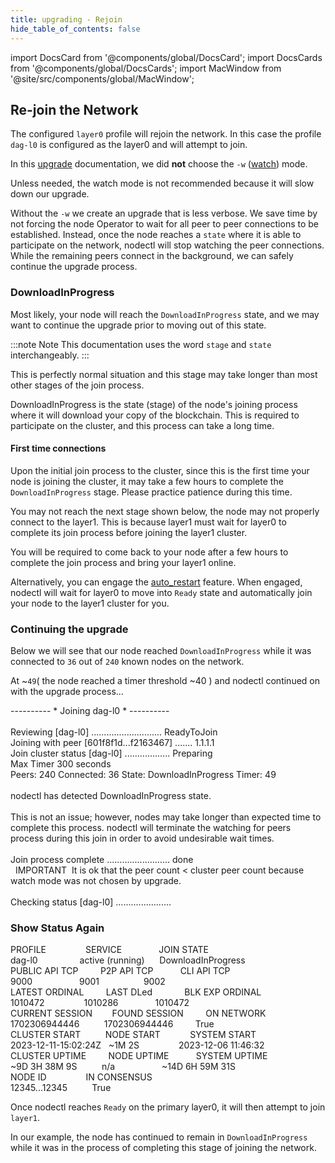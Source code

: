```yaml
---
title: upgrading - Rejoin
hide_table_of_contents: false
---
```

<intro-end />

import DocsCard from '@components/global/DocsCard';
import DocsCards from '@components/global/DocsCards';
import MacWindow from '@site/src/components/global/MacWindow';

<head>
  <title>Constellation Network Automation with nodectl</title>
  <meta
    name="description"
    content="Constellation Network Automation - Upgrade Tessellation with nodectl"
  />
</head>

## Re-join the Network

The configured `layer0` profile will rejoin the network.  In this case the profile `dag-l0` is configured as the layer0 and will attempt to join.

In this [upgrade](/validate/automated/nodectl-commands#upgrade) documentation, we did **not** choose the `-w` ([watch](/validate/automated/nodectl-commands#upgrade)) mode.  

Unless needed, the watch mode is not recommended because it will slow down our upgrade. 

Without the `-w` we create an upgrade that is less verbose. We save time by not forcing the node Operator to wait for all peer to peer connections to be established.  Instead, once the node reaches a `state` where it is able to participate on the network, nodectl will stop watching the peer connections.  While the remaining peers connect in the background, we can safely continue the upgrade process.

### DownloadInProgress

Most likely, your node will reach the `DownloadInProgress` state, and we may want to continue the upgrade prior to moving out of this state.  

:::note Note
This documentation uses the word `stage` and `state` interchangeably.
:::

This is perfectly normal situation and this stage may take longer than most other stages of the join process.

DownloadInProgress is the state (stage) of the node's joining process where it will download your copy of the blockchain.  This is required to participate on the cluster, and this process can take a long time.

#### First time connections

Upon the initial join process to the cluster, since this is the first time your node is joining the cluster, it may take a few hours to complete the `DownloadInProgress` stage.  Please practice patience during this time.

You may not reach the next stage shown below, the node may not properly connect to the layer1.  This is because layer1 must wait for layer0 to complete its join process before joining the layer1 cluster.

You will be required to come back to your node after a few hours to complete the join process and bring your layer1 online.  

Alternatively, you can engage the [auto_restart](/validate/automated/nodectl-commands#auto_restart) feature.  When engaged, nodectl will wait for layer0 to move into `Ready` state and automatically join your node to the layer1 cluster for you.

### Continuing the upgrade

Below we will see that our node reached `DownloadInProgress` while it was connected to `36` out of `240` known nodes on the network.  

At ~`49`( the node reached a timer threshold ~40 ) and nodectl continued on with the upgrade process...

<MacWindow>
---------- * Joining dag-l0 * ----------<br />
<br />
Reviewing [dag-l0] ............................ ReadyToJoin <br />
Joining with peer [601f8f1d...f2163467] ....... 1.1.1.1<br />
Join cluster status [dag-l0] .................. Preparing<br />
Max Timer  300 seconds<br />
Peers: 240 Connected: 36 State: DownloadInProgress Timer: 49<br />
<br />
nodectl has detected DownloadInProgress state.<br />
<br />
This is not an issue; however, nodes may take longer than expected time to complete this process.  nodectl will terminate the watching for peers process during this join in order to avoid undesirable wait times.<br />
<br />
Join process complete ......................... done<br />
&nbsp;&nbsp;IMPORTANT&nbsp;&nbsp;It is ok that the peer count &lt; cluster peer count because watch mode was not chosen by upgrade.<br />
<br /> 
  Checking status [dag-l0] ......................<br />
</MacWindow>

### Show Status Again

<MacWindow>
PROFILE&nbsp;&nbsp;&nbsp;&nbsp;&nbsp;&nbsp;&nbsp;&nbsp;&nbsp;&nbsp;&nbsp;&nbsp;&nbsp;&nbsp;&nbsp;&nbsp;SERVICE&nbsp;&nbsp;&nbsp;&nbsp;&nbsp;&nbsp;&nbsp;&nbsp;&nbsp;&nbsp;&nbsp;&nbsp;&nbsp;&nbsp;&nbsp;JOIN STATE<br />
dag-l0&nbsp;&nbsp;&nbsp;&nbsp;&nbsp;&nbsp;&nbsp;&nbsp;&nbsp;&nbsp;&nbsp;&nbsp;&nbsp;&nbsp;&nbsp;&nbsp;&nbsp;active (running)&nbsp;&nbsp;&nbsp;&nbsp;&nbsp;&nbsp;DownloadInProgress<br /> 
PUBLIC API TCP&nbsp;&nbsp;&nbsp;&nbsp;&nbsp;&nbsp;&nbsp;&nbsp;&nbsp;P2P API TCP&nbsp;&nbsp;&nbsp;&nbsp;&nbsp;&nbsp;&nbsp;&nbsp;&nbsp;&nbsp;&nbsp;CLI API TCP<br />    
9000&nbsp;&nbsp;&nbsp;&nbsp;&nbsp;&nbsp;&nbsp;&nbsp;&nbsp;&nbsp;&nbsp;&nbsp;&nbsp;&nbsp;&nbsp;&nbsp;&nbsp;&nbsp;&nbsp;9001&nbsp;&nbsp;&nbsp;&nbsp;&nbsp;&nbsp;&nbsp;&nbsp;&nbsp;&nbsp;&nbsp;&nbsp;&nbsp;&nbsp;&nbsp;&nbsp;&nbsp;&nbsp;9002<br /> 
LATEST ORDINAL&nbsp;&nbsp;&nbsp;&nbsp;&nbsp;&nbsp;&nbsp;&nbsp;&nbsp;LAST DLed &nbsp;&nbsp;&nbsp;&nbsp;&nbsp;&nbsp;&nbsp;&nbsp;&nbsp;&nbsp;&nbsp;&nbsp;BLK EXP ORDINAL<br />  
1010472&nbsp;&nbsp;&nbsp;&nbsp;&nbsp;&nbsp;&nbsp;&nbsp;&nbsp;&nbsp;&nbsp;&nbsp;&nbsp;&nbsp;&nbsp;&nbsp;1010286&nbsp;&nbsp;&nbsp;&nbsp;&nbsp;&nbsp;&nbsp;&nbsp;&nbsp;&nbsp;&nbsp;&nbsp;&nbsp;&nbsp;&nbsp;1010472<br /> 
CURRENT SESSION&nbsp;&nbsp;&nbsp;&nbsp;&nbsp;&nbsp;&nbsp;&nbsp;FOUND SESSION&nbsp;&nbsp;&nbsp;&nbsp;&nbsp;&nbsp;&nbsp;&nbsp;&nbsp;ON NETWORK  <br /> 
1702306944446&nbsp;&nbsp;&nbsp;&nbsp;&nbsp;&nbsp;&nbsp;&nbsp;&nbsp;&nbsp;1702306944446&nbsp;&nbsp;&nbsp;&nbsp;&nbsp;&nbsp;&nbsp;&nbsp;&nbsp;True<br /> 
CLUSTER START&nbsp;&nbsp;&nbsp;&nbsp;&nbsp;&nbsp;&nbsp;&nbsp;&nbsp;&nbsp;NODE START&nbsp;&nbsp;&nbsp;&nbsp;&nbsp;&nbsp;&nbsp;&nbsp;&nbsp;&nbsp;&nbsp;&nbsp;SYSTEM START<br /> 
2023-12-11-15:02:24Z&nbsp;&nbsp;&nbsp;~1M 2S&nbsp;&nbsp;&nbsp;&nbsp;&nbsp;&nbsp;&nbsp;&nbsp;&nbsp;&nbsp;&nbsp;&nbsp;&nbsp;&nbsp;&nbsp;&nbsp;2023-12-06 11:46:32 <br /> 
CLUSTER UPTIME&nbsp;&nbsp;&nbsp;&nbsp;&nbsp;&nbsp;&nbsp;&nbsp;&nbsp;NODE UPTIME&nbsp;&nbsp;&nbsp;&nbsp;&nbsp;&nbsp;&nbsp;&nbsp;&nbsp;&nbsp;&nbsp;SYSTEM UPTIME<br />
~9D 3H 38M 9S&nbsp;&nbsp;&nbsp;&nbsp;&nbsp;&nbsp;&nbsp;&nbsp;&nbsp;&nbsp;n/a&nbsp;&nbsp;&nbsp;&nbsp;&nbsp;&nbsp;&nbsp;&nbsp;&nbsp;&nbsp;&nbsp;&nbsp;&nbsp;&nbsp;&nbsp;&nbsp;&nbsp;&nbsp;&nbsp;~14D 6H 59M 31S<br /> 
NODE ID&nbsp;&nbsp;&nbsp;&nbsp;&nbsp;&nbsp;&nbsp;&nbsp;&nbsp;&nbsp;&nbsp;&nbsp;&nbsp;&nbsp;&nbsp;&nbsp;IN CONSENSUS&nbsp;&nbsp;&nbsp;&nbsp;&nbsp;&nbsp;&nbsp;&nbsp;<br />  
12345...12345&nbsp;&nbsp;&nbsp;&nbsp;&nbsp;&nbsp;&nbsp;&nbsp;&nbsp;&nbsp;True&nbsp;&nbsp;&nbsp;&nbsp;&nbsp;&nbsp;&nbsp;&nbsp;<br /> 
</MacWindow>

Once nodectl reaches `Ready` on the primary layer0, it will then attempt to join `layer1`.

In our example, the node has continued to remain in `DownloadInProgress` while it was in the process of completing this stage of joining the network.  